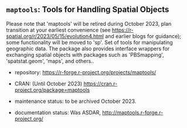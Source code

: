 ## `maptools`: Tools for Handling Spatial Objects

Please note that 'maptools' will be retired during October 2023, plan transition at your earliest convenience (see <https://r-spatial.org/r/2023/05/15/evolution4.html> and earlier blogs for guidance); some functionality will be moved to 'sp'. Set of tools for manipulating geographic data. The package also provides interface wrappers for exchanging spatial objects with packages such as 'PBSmapping', 'spatstat.geom', 'maps', and others..

- repository: https://r-forge.r-project.org/projects/maptools/

- CRAN: (Until October 2023) https://cran.r-project.org/package=maptools

- maintenance status: to be archived October 2023.

- documentation status: Was ASDAR, http://maptools.r-forge.r-project.org/